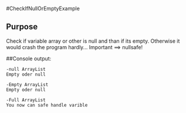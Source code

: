 #CheckIfNullOrEmptyExample

## Purpose 
Check if variable array or other is null and than if its empty. Otherwise it would crash the program hardly...
	Important ==> nullsafe!

##Console output: 

```
-null ArrayList
Empty oder null

-Empty ArrayList
Empty oder null

-Full ArrayList
You now can safe handle varible
```